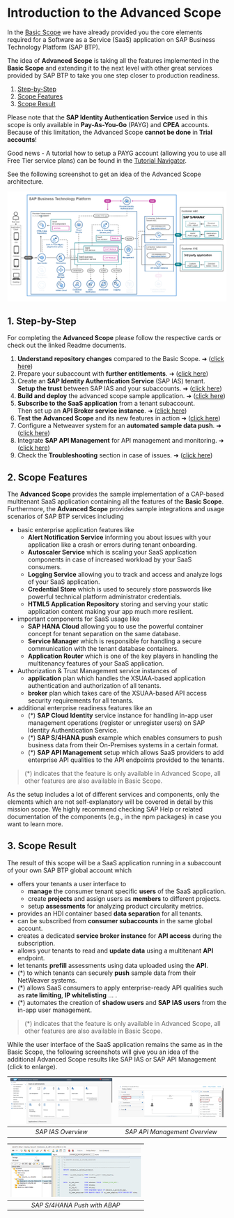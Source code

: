 # Introduction to the Advanced Scope

In the [Basic Scope](../../2-basic/0-introduction-basic-scope/README.md) we have already provided you the core elements required for a Software as a Service (SaaS) application on SAP Business Technology Platform (SAP BTP). 

The idea of **Advanced Scope** is taking all the features implemented in the **Basic Scope** and extending it to the next level with other great services provided by SAP BTP to take you one step closer to production readiness.

1. [Step-by-Step](#1-Step-by-Step)
2. [Scope Features](#2-Scope-Features)
3. [Scope Result](#3-Scope-Result)


Please note that the **SAP Identity Authentication Service** used in this scope is only available in **Pay-As-You-Go** (PAYG) and **CPEA** accounts. Because of this limitation, the Advanced Scope **cannot be done** in **Trial accounts**! 

Good news - A tutorial how to setup a PAYG account (allowing you to use all Free Tier service plans) can be found in the [Tutorial Navigator](https://developers.sap.com/tutorials/btp-free-tier-account.html).

See the following screenshot to get an idea of the Advanced Scope architecture.

![Advanced Architecture](./images/App_Architecture_Advanced.png)

## 1. Step-by-Step

For completing the **Advanced Scope** please follow the respective cards or check out the linked Readme documents. 

1. **Understand repository changes** compared to the Basic Scope. ➜ ([click here](../1-understand-repo-structure/README.md))
2. Prepare your subaccount with **further entitlements**. ➜ ([click here](../2-prepare-provider-subaccount/README.md))
3. Create an **SAP Identity Authentication Service** (SAP IAS) tenant. <br>
**Setup the trust** between SAP IAS and your subaccounts. ➜ 
([click here](../3-central-user-management-ias/README.md))
4. **Build and deploy** the advanced scope sample application. ➜ ([click here](../4-build-deploy-saas-application/README.md))
5. **Subscribe to the SaaS application** from a tenant subaccount. <br>
Then set up an **API Broker service instance**. ➜ ([click here](../5-subscribe-consumer-subaccount/README.md))
6. **Test the Advanced Scope** and its new features in action ➜ ([click here](../6-test-the-application/README.md))
7. Configure a Netweaver system for an **automated sample data push**. ➜ ([click here](../7-push-data-s4hana-system/README.md))
8. Integrate **SAP API Management** for API management and monitoring. ➜ ([click here](../8-integrate-sap-api-management/README.md))
9. Check the **Troubleshooting** section in case of issues. ➜ ([click here](../9-troubleshooting/README.md))



## 2. Scope Features

The **Advanced Scope** provides the sample implementation of a CAP-based multitenant SaaS application containing all the features of the **Basic Scope**. Furthermore, the **Advanced Scope** provides sample integrations and usage scenarios of SAP BTP services including 

- basic enterprise application features like
    - **Alert Notification Service** informing you about issues with your application like a crash or errors during tenant onboarding.
    - **Autoscaler Service** which is scaling your SaaS application components in case of increased workload by your SaaS consumers.
    - **Logging Service** allowing you to track and access and analyze logs of your SaaS application.
    - **Credential Store** which is used to securely store passwords like powerful technical platform administrator credentials.
    - **HTML5 Application Repository** storing and serving your static application content making your app much more resilient.
- important components for SaaS usage like
    - **SAP HANA Cloud** allowing you to use the powerful container concept for tenant separation on the same database.
    - **Service Manager** which is responsible for handling a secure communication with the tenant database containers.
    - **Application Router** which is one of the key players in handling the multitenancy features of your SaaS application.
- Authorization & Trust Management service instances of
    - **application** plan which handles the XSUAA-based application authentication and authorization of all tenants.
    - **broker** plan which takes care of the XSUAA-based API access security requirements for all tenants.
- additional enterprise readiness features like an
    - (*) **SAP Cloud Identity** service instance for handling in-app user management operations (register or unregister users) on SAP Identity Authentication Service.
    - (*) **SAP S/4HANA push** example which enables consumers to push business data from their On-Premises systems in a certain format.
    - (*) **SAP API Management** setup which allows SaaS providers to add enterprise API qualities to the API endpoints provided to the tenants.

> (*) indicates that the feature is only available in Advanced Scope, all other features are also available in Basic Scope.

As the setup includes a lot of different services and components, only the elements which are not self-explanatory will be covered in detail by this mission scope. We highly recommend checking SAP Help or related documentation of the components (e.g., in the npm packages) in case you want to learn more. 

## 3. Scope Result

The result of this scope will be a SaaS application running in a subaccount of your own SAP BTP global account which 

- offers your tenants a user interface to
    - **manage** the consumer tenant specific **users** of the SaaS application.
    - create **projects** and assign users as **members** to different projects.
    - setup **assessments** for analyzing product circularity metrics.
- provides an HDI container based **data separation** for all tenants.
- can be subscribed from **consumer subaccounts** in the same global account.
- creates a dedicated **service broker instance** for **API access** during the subscription.
- allows your tenants to read and **update data** using a multitenant **API** endpoint.
- let tenants **prefill** assessments using data uploaded using the **API**.
- (*) to which tenants can securely **push** sample data from their NetWeaver systems.
- (*) allows SaaS consumers to apply enterprise-ready API qualities such as **rate limiting**, **IP whitelisting** ... .
- (*) automates the creation of **shadow users** and **SAP IAS users** from the in-app user management.

> (*) indicates that the feature is only available in Advanced Scope, all other features are also available in Basic Scope.

While the user interface of the SaaS application remains the same as in the Basic Scope, the following screenshots will give you an idea of the additional Advanced Scope results like SAP IAS or SAP API Management (click to enlarge).

| [<img src="./images/IAS-Overview.png" width="300" alt="SAP IAS Overview"/>](./images/IAS-Overview.png) |  [<img src="./images/API_Decode.png" width="300" alt="SAP IAS Overview"/>](./images/API_Decode.png)
|:----------------: | :----------------: | 
| *SAP IAS Overview* | *SAP API Management Overview* | 

| [<img src="./images/S4_Push.png" width="300" alt="SAP S/4HANA Push with ABAP"/>](./images/S4_Push.png) 
|:----------------: | 
| *SAP S/4HANA Push with ABAP* | 